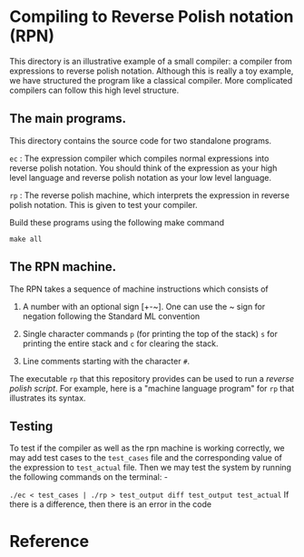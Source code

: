 # Compiling to Reverse Polish notation (RPN)


This directory is an illustrative example of a small compiler: a
compiler from expressions to reverse polish notation. Although this is
really a toy example, we have structured the program like a classical
compiler. More complicated compilers can follow this high level
structure.

## The main programs.

This directory contains the source code for two standalone programs.

`ec`
:   The expression compiler which compiles normal expressions into
    reverse polish notation. You should think of the expression as
    your high level language and reverse polish notation as your low
    level language.

`rp`
:   The reverse polish machine, which interprets the expression in
    reverse polish notation. This is given to test your compiler.

Build these programs using the following make command

```
make all
```

## The RPN machine.

The RPN takes a sequence of machine instructions which consists of

1. A number with an optional sign [+-~]. One can use the ~ sign for
   negation following the Standard ML convention

2. Single character commands `p` (for printing the top of the stack)
   `s` for printing the entire stack and `c` for clearing the stack.

3. Line comments starting with the character `#`.

The executable `rp` that this repository provides can be used to run a
_reverse polish script_. For example, here is a "machine language
program" for `rp` that illustrates its syntax.

## Testing

To test if the compiler as well as the rpn machine is working correctly,
we may add test cases to the `test_cases` file and the corresponding 
value of the expression to `test_actual` file. Then we may test the
system by running the following commands on the terminal: -

`
    ./ec < test_cases | ./rp > test_output
    diff test_output test_actual
`
If there is a difference, then there is an error in the code

# Reference

[ast]: <ast.sml>
[machine]: <machine.sml>
[translate]: <machine.sml>
[expr.grm]: <expr.grm>
[expr.lex]: <expr.lex>
[mlyacc]: <http://mlton.org/MLYacc>
[mllex]: <http://mlton.org/MLLex>